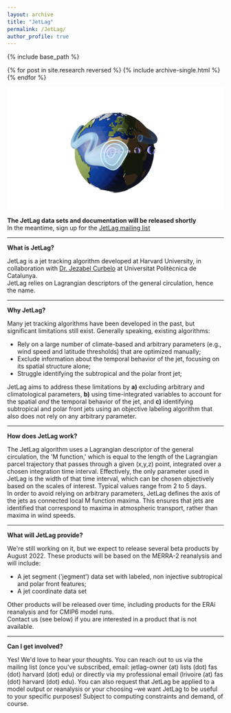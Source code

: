 ```yaml
---
layout: archive
title: "JetLag"
permalink: /JetLag/
author_profile: true
---
```


{% include base_path %}

{% for post in site.research reversed %}
  {% include archive-single.html %}
{% endfor %}


![](../images/logo2.png)

**The JetLag data sets and documentation will be released shortly**<br>
In the meantime, sign up for the [JetLag mailing list](https://web.lists.fas.harvard.edu/mailman/lists/jetlag.lists.fas.harvard.edu/)<br>

---

**What is JetLag?**<br>

JetLag is a jet tracking algorithm developed at Harvard University, in collaboration with [Dr. Jezabel Curbelo](https://web.mat.upc.edu/jezabel.curbelo/) at Universitat Politècnica de Catalunya.<br>
JetLag relies on Lagrangian descriptors of the general circulation, hence the name.

---

**Why JetLag?**<br>

Many jet tracking algorithms have been developed in the past, but significant limitations still exist. Generally speaking, existing algorithms:<br>
* Rely on a large number of climate-based and arbitrary parameters (e.g., wind speed and latitude thresholds) that are optimized manually;
* Exclude information about the temporal behavior of the jet, focusing on its spatial structure alone;
* Struggle identifying the subtropical and the polar front jet;

JetLag aims to address these limitations by **a)** excluding arbitrary and climatological parameters, **b)** using time-integrated variables to account for the spatial <em>and</em> the temporal behavior of the jet, and **c)** identifying subtropical and polar front jets using an objective labeling algorithm that also does not rely on any arbitrary parameter.<br>

---

**How does JetLag work?**<br>

The JetLag algorithm uses a Lagrangian descriptor of the general circulation, the 'M function,' which is equal to the length of the Lagrangian parcel trajectory that passes through a given (x,y,z) point, integrated over a chosen integration time interval. Effectively, the only parameter used in JetLag is the width of that time interval, which can be chosen objectively based on the scales of interest. Typical values range from 2 to 5 days.<br>
In order to avoid relying on arbitrary parameters, JetLag defines the axis of the jets as connected local M function maxima. This ensures that jets are identified that correspond to maxima in atmospheric transport, rather than maxima in wind speeds.<br>

---

**What will JetLag provide?**<br>

We're still working on it, but we expect to release several beta products by August 2022. These products will be based on the MERRA-2 reanalysis and will include:<br>

* A jet segment ('jegment') data set with labeled, non injective subtropical and polar front features;
* A jet coordinate data set

Other products will be released over time, including products for the ERAi reanalysis and for CMIP6 model runs.<br>
Contact us (see below) if you are interested in a product that is not available.<br>

---

**Can I get involved?**<br>

Yes! We'd love to hear your thoughts. You can reach out to us via the mailing list (once you've subscribed, email: jetlag-owner (at) lists (dot) fas (dot) harvard (dot) edu) or directly via my professional email (lrivoire (at) fas (dot) harvard (dot) edu). You can also request that JetLag be applied to a model output or reanalysis or your choosing –we want JetLag to be useful to your specific purposes! Subject to computing constraints and demand, of course.
